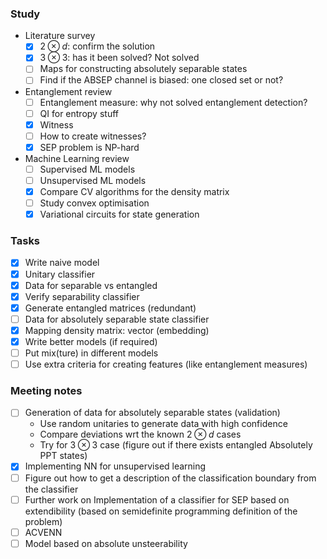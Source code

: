 ### Study
- Literature survey
    - [x]  $2\otimes d$: confirm the solution
    - [x]  $3\otimes 3$: has it been solved? Not solved
    - [ ]  Maps for constructing absolutely separable states
    - [ ]  Find if the ABSEP channel is biased: one closed set or not?
- Entanglement review
    - [ ]  Entanglement measure: why not solved entanglement detection?
    - [ ]  QI for entropy stuff
    - [x]  Witness
    - [ ]  How to create witnesses?
    - [x]  SEP problem is NP-hard
- Machine Learning review
    - [ ]  Supervised ML models
    - [ ]  Unsupervised ML models 
    - [x]  Compare CV algorithms for the density matrix
    - [ ]  Study convex optimisation
    - [x]  Variational circuits for state generation

### Tasks
- [x]  Write naive model
- [x]  Unitary classifier  
- [x]  Data for separable vs entangled
- [x]  Verify separability classifier
- [x]  Generate entangled matrices (redundant)
- [ ]  Data for absolutely separable state classifier
- [x]  Mapping density matrix: vector (embedding)
- [x]  Write better models (if required)
- [ ]  Put mix(ture) in different models
- [ ]  Use extra criteria for creating features (like entanglement measures)

### Meeting notes
- [ ]  Generation of data for absolutely separable states (validation)
    - Use random unitaries to generate data with high confidence
    - Compare deviations wrt the known $2 \otimes d$ cases
    - Try for $3 \otimes 3$ case (figure out if there exists entangled Absolutely PPT states)
- [x]  Implementing NN for unsupervised learning
- [ ]  Figure out how to get a description of the classification boundary from the classifier
- [ ]  Further work on Implementation of a classifier for SEP based on extendibility (based on semidefinite programming definition of the problem)
- [ ]  ACVENN
- [ ]  Model based on absolute unsteerability
